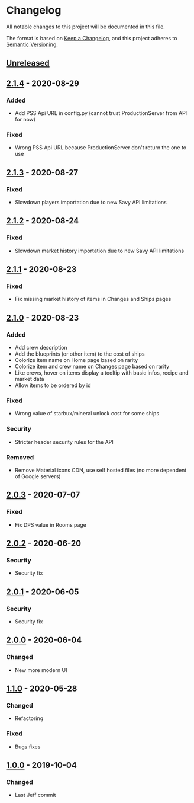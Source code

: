 # Changelog

All notable changes to this project will be documented in this file.

The format is based on [Keep a Changelog](https://keepachangelog.com/en/1.0.0/),
and this project adheres to [Semantic Versioning](https://semver.org/spec/v2.0.0.html).

## [Unreleased]

## [2.1.4] - 2020-08-29

### Added

- Add PSS Api URL in config.py (cannot trust ProductionServer from API for now) 

### Fixed

- Wrong PSS Api URL because ProductionServer don't return the one to use

## [2.1.3] - 2020-08-27

### Fixed

- Slowdown players importation due to new Savy API limitations 

## [2.1.2] - 2020-08-24

### Fixed

- Slowdown market history importation due to new Savy API limitations 

## [2.1.1] - 2020-08-23

### Fixed

- Fix missing market history of items in Changes and Ships pages

## [2.1.0] - 2020-08-23

### Added

- Add crew description
- Add the blueprints (or other item) to the cost of ships
- Colorize item name on Home page based on rarity
- Colorize item and crew name on Changes page based on rarity
- Like crews, hover on items display a tooltip with basic infos, recipe and market data
- Allow items to be ordered by id

### Fixed

- Wrong value of starbux/mineral unlock cost for some ships

### Security

- Stricter header security rules for the API

### Removed

- Remove Material icons CDN, use self hosted files (no more dependent of Google servers)

## [2.0.3] - 2020-07-07

### Fixed

- Fix DPS value in Rooms page

## [2.0.2] - 2020-06-20

### Security

- Security fix

## [2.0.1] - 2020-06-05

### Security

- Security fix

## [2.0.0] - 2020-06-04

### Changed

- New more modern UI

## [1.1.0] - 2020-05-28

### Changed

- Refactoring

### Fixed

- Bugs fixes

## [1.0.0] - 2019-10-04

### Changed

- Last Jeff commit

[unreleased]: https://github.com/solevis/pixyship/compare/main...develop
[2.1.4]: https://github.com/solevis/pixyship/compare/v2.1.3...v2.1.4
[2.1.3]: https://github.com/solevis/pixyship/compare/v2.1.2...v2.1.3
[2.1.2]: https://github.com/solevis/pixyship/compare/v2.1.1...v2.1.2
[2.1.1]: https://github.com/solevis/pixyship/compare/v2.1.0...v2.1.1
[2.1.0]: https://github.com/solevis/pixyship/compare/v2.0.3...v2.1.0
[2.0.3]: https://github.com/solevis/pixyship/compare/v2.0.2...v2.0.3
[2.0.2]: https://github.com/solevis/pixyship/compare/v2.0.1...v2.0.2
[2.0.1]: https://github.com/solevis/pixyship/compare/v2.0....v2.0.1
[2.0.0]: https://github.com/solevis/pixyship/compare/v1.1...v2.0
[1.1.0]: https://github.com/solevis/pixyship/compare/v1.0...v1.1
[1.0.0]: https://github.com/solevis/pixyship/releases/tag/v1.0
